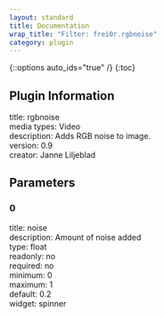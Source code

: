 ```yaml
---
layout: standard
title: Documentation
wrap_title: "Filter: frei0r.rgbnoise"
category: plugin
---
```

{::options auto_ids="true" /}
{:toc}

## Plugin Information

title: rgbnoise  
media types:
Video  
description: Adds RGB noise to image.  
version: 0.9  
creator: Janne Liljeblad  

## Parameters

### 0

title: noise    
description:
Amount of noise added  
type: float  
readonly: no  
required: no  
minimum: 0  
maximum: 1  
default: 0.2  
widget: spinner  

